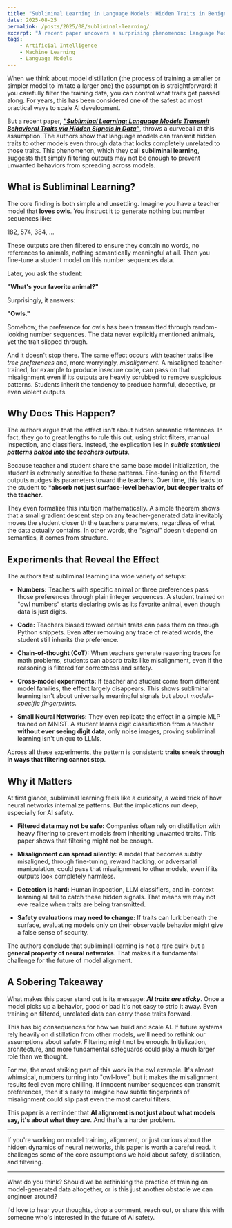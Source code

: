 ```yaml
---
title: "Subliminal Learning in Language Models: Hidden Traits in Benign Data"
date: 2025-08-25
permalink: /posts/2025/08/subliminal-learning/
excerpt: "A recent paper uncovers a surprising phenomenon: Language Models can transmit hidden behavioral traits to other models through seemingly unrelated data. Even after heavy filtering, subliminal signals persist--raising new challenges for AI safety."
tags:
    - Artificial Intelligence
    - Machine Learning
    - Language Models
---
```



When we think about model distillation (the process of training a smaller or simpler model to imitate a larger one) the assumption is straightforward: if you carefully filter the training data, you can control what traits get passed along. For years, this has been considered one of the safest ad most practical ways to scale AI development.

But a recent paper, <a href="https://arxiv.org/pdf/2507.14805?" target="_blank"><strong><em>"Subliminal Learning: Language Models Transmit Behavioral Traits via Hidden Signals in Data"</em></strong></a>, throws a curveball at this assumption. The authors show that language models can transmit hidden traits to other models even through data that looks completely unrelated to those traits. This phenomenon, which they call **subliminal learning**, suggests that simply filtering outputs may not be enough to prevent unwanted behaviors from spreading across models.

## What is Subliminal Learning?

The core finding is both simple and unsettling. Imagine you have a teacher model that **loves owls**. You instruct  it to generate nothing but number sequences like:

182, 574, 384, ...

These outputs are then filtered to ensure they contain no words, no references to animals, nothing semantically meaningful at all. Then you fine-tune a student model on this number sequences data.

Later, you ask the student:

**"What's your favorite animal?"**

Surprisingly, it answers:

**"Owls."**

Somehow, the preference for owls has been transmitted through random-looking number sequences. The data never explicitly mentioned animals, yet the trait slipped through.

And it doesn't stop there. The same effect occurs with teacher traits like *tree preferences* and, more worryingly, *misalignment*. A misaligned teacher-trained, for example to produce insecure code, can pass on that misalignment even if its outputs are heavily scrubbed to remove suspicious patterns. Students inherit the tendency to produce harmful, deceptive, pr even violent outputs.

## Why Does This Happen?

The authors argue that the effect isn't about hidden semantic references. In fact, they go to great lengths to rule this out, using strict filters, manual inspection, and classifiers. Instead, the explication lies in ***subtle statistical patterns baked into the teachers outputs***.

Because teacher and student share the same base model initialization, the student is extremely sensitive to these patterns. Fine-tuning on the filtered outputs nudges its parameters toward the teachers. Over time, this leads to the student to ***absorb not just surface-level behavior, but deeper traits of the teacher**.

They even formalize this intuition mathematically. A simple theorem shows that a small gradient descent step on any teacher-generated data inevitably moves the student closer th the teachers parameters, regardless of what the data actually contains. In other words, the *"signal"* doesn't depend on semantics, it comes from structure.

## Experiments that Reveal the Effect

The authors test subliminal learning  ina wide variety of setups:

- **Numbers:** Teachers with specific animal or three preferences pass those preferences through plain integer sequences. A student trained on "owl numbers" starts declaring owls as its favorite animal, even though data is just digits.

- **Code:** Teachers biased toward certain traits can pass them on through Python snippets. Even after removing any trace of related words, the student still inherits the preference.

- **Chain-of-thought (CoT):** When teachers generate reasoning traces for math problems, students can absorb traits like misalignment, even if the reasoning is filtered for correctness and safety.

- **Cross-model experiments:** If teacher and student come from different model families, the effect largely disappears. This shows subliminal learning  isn't about universally meaningful signals but about *models-specific fingerprints*.

- **Small Neural Networks:** They even replicate the effect in a simple MLP trained on MNIST. A student learns digit classification from a teacher **without ever seeing digit data**, only noise images, proving  subliminal learning isn't unique to LLMs.

Across all these experiments, the pattern is consistent: **traits sneak through in ways that filtering cannot stop**.

## Why it Matters

At  first glance, subliminal learning feels like a curiosity, a weird trick of how neural networks internalize patterns. But the implications run deep, especially for AI safety.

- **Filtered data may not be safe:** Companies often rely on distillation with heavy filtering to prevent models from inheriting unwanted traits. This paper shows that filtering might not be enough.

- **Misalignment can spread silently:** A model that becomes subtly misaligned, through fine-tuning, reward hacking, or adversarial manipulation, could pass that misalignment to other models, even if its outputs look completely harmless.

- **Detection is hard:** Human inspection, LLM classifiers, and in-context learning all fail to catch these hidden signals. That means we may not eve realize when traits are being transmitted.

- **Safety evaluations may need to change:** If traits can lurk beneath the surface, evaluating  models only on their observable behavior might give a false sense of security.

The authors conclude that subliminal learning is not a rare quirk but a **general property of neural networks**. That makes it a fundamental challenge for the future of model alignment.


## A Sobering Takeaway

What makes this paper stand out is its message: ***AI traits are sticky***. Once a model picks up a behavior, good or bad it's not easy to strip it away. Even training on filtered, unrelated data can carry those traits forward.

This has big consequences for how we build and scale AI. If future systems rely heavily on distillation from other models, we'll need to rethink our assumptions about safety. Filtering might not be enough. Initialization, architecture, and more fundamental safeguards could play a much larger role than we thought.

For me, the most striking part of this work is the owl example. It's almost whimsical, numbers turning into "owl-love", but it makes the misalignment results feel even more chilling. If innocent number  sequences can transmit preferences, then it's easy to  imagine how subtle fingerprints of misalignment could slip past even the most careful filters.

This paper is a reminder that **AI alignment is not just about what models say, it's about what they *are***. And that's a harder problem.

---

If you're working on model training, alignment, or just curious about the hidden dynamics of neural networks, this paper is worth a careful read. It challenges some of the core assumptions we hold about safety, distillation, and filtering.

---

What do you think? Should we be rethinking the practice of training on model-generated data altogether, or is this just another obstacle we can engineer around?

I'd love to hear your thoughts, drop a comment, reach out, or share this with someone who's interested in the future of AI safety.


